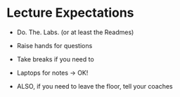 Lecture Expectations
===
- Do. The. Labs. (or at least the Readmes)
- Raise hands for questions
- Take breaks if you need to
- Laptops for notes -> OK!

- ALSO, if you need to leave the floor, tell your coaches